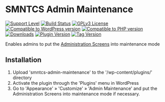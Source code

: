 # SMNTCS Admin Maintenance

[![Support Level](https://img.shields.io/badge/support-active-green.svg)](#support-level)
[![Build Status](https://api.travis-ci.com/nielslange/smntcs-admin-maintenance.svg?branch=master)](https://api.travis-ci.com/nielslange/smntcs-admin-maintenance)
[![GPLv3 License](https://img.shields.io/github/license/nielslange/smntcs-admin-maintenance.svg)](https://www.gnu.org/licenses/gpl.html)
[![Compatible to WordPress version](https://plugintests.com/plugins/smntcs-admin-maintenance/wp-badge.svg)](https://plugintests.com/plugins/smntcs-admin-maintenance/latest)
[![Compatible to PHP version](https://plugintests.com/plugins/smntcs-admin-maintenance/php-badge.svg)](https://plugintests.com/plugins/smntcs-admin-maintenance/latest)
[![Downloads](https://img.shields.io/wordpress/plugin/dt/smntcs-admin-maintenance.svg)](https://wordpress.org/plugins/smntcs-admin-maintenance/)
[![Plugin Version](https://img.shields.io/wordpress/plugin/v/smntcs-admin-maintenance.svg)](https://wordpress.org/plugins/smntcs-admin-maintenance/)
[![Tag Version](https://img.shields.io/github/tag/nielslange/smntcs-admin-maintenance.svg)](https://wordpress.org/plugins/smntcs-admin-maintenance/)

Enables admins to put the <a href="https://codex.wordpress.org/Administration_Screens" target="_blank">Administration Screens</a> into maintenance mode

## Installation

1. Upload 'smntcs-admin-maintenance' to the '/wp-content/plugins/' directory
2. Activate the plugin through the 'Plugins' menu in WordPress
3. Go to 'Appearance' » 'Customize' » 'Admin Maintenance' and put the Administration Screens into maintenance mode if necessary.